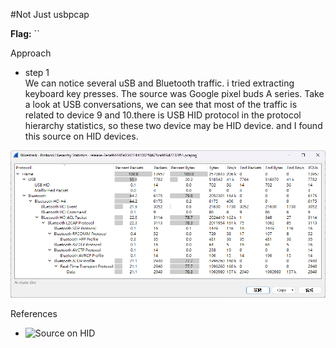 #Not Just usbpcap 

**Flag:** ``

Approach

- step 1<br>
We can notice several uSB and Bluetooth traffic.
i tried extracting keyboard key presses.
The source was Google pixel buds A series.
Take a look at USB conversations, we can see that most of the traffic is related to device 9 and 10.there is USB HID protocol in the protocol hierarchy statistics,
 so these two device may be HID device.
and I found this source on HID devices.


![](https://github.com/adityachawla005/cryptonite_taskphase_Aditya/raw/main/TP2/Forensics/assets/hie.png)

References

- ![Source on HID](https://www.usb.org/document-library/device-class-definition-hid-111)

<br>
<br>



